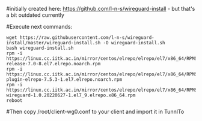 #initially created here: https://github.com/l-n-s/wireguard-install - but that's a bit outdated currently

#Execute next commands:
```
wget https://raw.githubusercontent.com/l-n-s/wireguard-install/master/wireguard-install.sh -O wireguard-install.sh
bash wireguard-install.sh
rpm -i https://linux.cc.iitk.ac.in/mirror/centos/elrepo/elrepo/el7/x86_64/RPMS/elrepo-release-7.0-8.el7.elrepo.noarch.rpm
rpm -i https://linux.cc.iitk.ac.in/mirror/centos/elrepo/elrepo/el7/x86_64/RPMS/yum-plugin-elrepo-7.5.3-1.el7.elrepo.noarch.rpm
rpm -i https://linux.cc.iitk.ac.in/mirror/centos/elrepo/elrepo/el7/x86_64/RPMS/kmod-wireguard-1.0.20220627-1.el7_9.elrepo.x86_64.rpm
reboot
```
#Then copy /root/client-wg0.conf to your client and import it in TunnlTo
